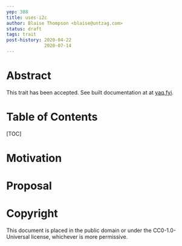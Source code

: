 ```yaml
---
yep: 308
title: uses-i2c
author: Blaise Thompson <blaise@untzag.com>
status: draft
tags: trait
post-history: 2020-04-22
              2020-07-14
---
```


# Abstract

This trait has been accepted.
See built documentation at at [yaq.fyi](https://yaq.fyi/traits/uses-i2c).

# Table of Contents

[TOC]

# Motivation

# Proposal

# Copyright

This document is placed in the public domain or under the CC0-1.0-Universal license, whichever is more permissive.
